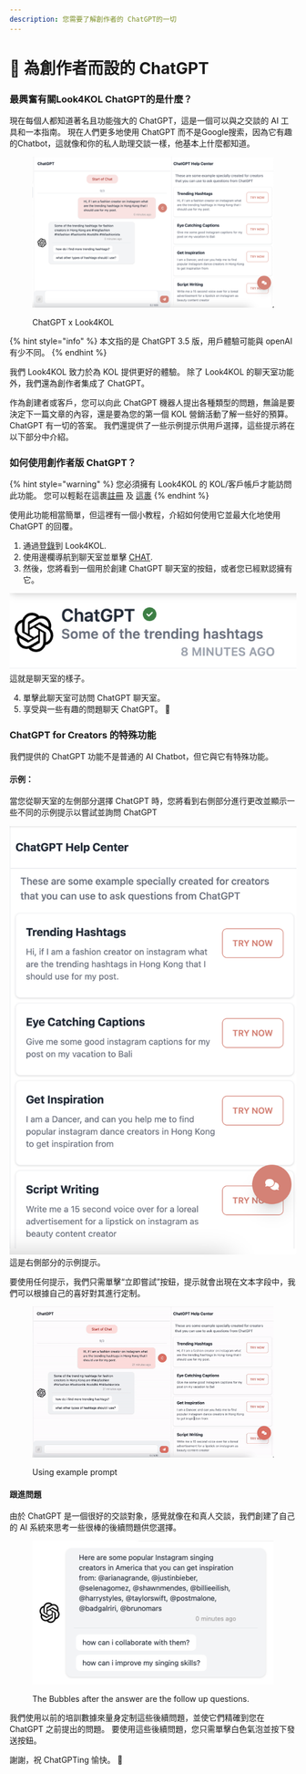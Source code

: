 ```yaml
---
description: 您需要了解創作者的 ChatGPT的一切
---
```


# 💬 為創作者而設的 ChatGPT

### 最興奮有關Look4KOL ChatGPT的是什麼？

現在每個人都知道著名且功能強大的 ChatGPT，這是一個可以與之交談的 AI 工具和一本指南。 現在人們更多地使用 ChatGPT 而不是Google搜索，因為它有趣的Chatbot，這就像和你的私人助理交談一樣，他基本上什麼都知道。

<figure><img src="../../.gitbook/assets/Screenshot 2023-03-09 at 5.43.31 PM.png" alt=""><figcaption><p>ChatGPT x Look4KOL</p></figcaption></figure>

{% hint style="info" %}
本文指的是 ChatGPT 3.5 版，用戶體驗可能與 openAI 有少不同。
{% endhint %}

我們 Look4KOL 致力於為 KOL 提供更好的體驗。 除了 Look4KOL 的聊天室功能外，我們還為創作者集成了 ChatGPT。

作為創建者或客戶，您可以向此 ChatGPT 機器人提出各種類型的問題，無論是要決定下一篇文章的內容，還是要為您的第一個 KOL 營銷活動了解一些好的預算。 ChatGPT 有一切的答案。 我們還提供了一些示例提示供用戶選擇，這些提示將在以下部分中介紹。

### 如何使用創作者版 ChatGPT？

{% hint style="warning" %}
您必須擁有 Look4KOL 的 KOL/客戶帳戶才能訪問此功能。 您可以輕鬆在這裹[註冊](https://look4kol.com/hk/register) 及 [這裹](../customer-registration/how-to-sign-up-as-a-customer.md)
{% endhint %}

使用此功能相當簡單，但這裡有一個小教程，介紹如何使用它並最大化地使用 ChatGPT 的回覆。

1. 通過[登錄](https://look4kol.com/hk/login)到 Look4KOL.
2. 使用邊欄導航到聊天室並單擊 [CHAT](https://look4kol.com/hk/c).
3. 然後，您將看到一個用於創建 ChatGPT 聊天室的按鈕，或者您已經默認擁有它。

![](<../../.gitbook/assets/Screenshot 2023-03-09 at 5.54.24 PM.png>)  這就是聊天室的樣子。

4. 單擊此聊天室可訪問 ChatGPT 聊天室。
5. 享受與一些有趣的問題聊天 ChatGPT。 🎉

### ChatGPT for Creators 的特殊功能

我們提供的 ChatGPT 功能不是普通的 AI Chatbot，但它與它有特殊功能。

#### 示例：

當您從聊天室的左側部分選擇 ChatGPT 時，您將看到右側部分進行更改並顯示一些不同的示例提示以嘗試並詢問 ChatGPT

![](<../../.gitbook/assets/Screenshot 2023-03-09 at 6.02.37 PM.png>)這是右側部分的示例提示。

要使用任何提示，我們只需單擊“立即嘗試”按鈕，提示就會出現在文本字段中，我們可以根據自己的喜好對其進行定制。

<figure><img src="../../.gitbook/assets/ezgif.com-video-to-gif (1).gif" alt=""><figcaption><p>Using example prompt</p></figcaption></figure>

#### 跟進問題

由於 ChatGPT 是一個很好的交談對象，感覺就像在和真人交談，我們創建了自己的 AI 系統來思考一些很棒的後續問題供您選擇。

<figure><img src="../../.gitbook/assets/Screenshot 2023-03-09 at 6.09.52 PM.png" alt=""><figcaption><p>The Bubbles after the answer are the follow up questions.</p></figcaption></figure>

我們使用以前的培訓數據來量身定制這些後續問題，並使它們精確到您在 ChatGPT 之前提出的問題。 要使用這些後續問題，您只需單擊白色氣泡並按下發送按鈕。

謝謝，祝 ChatGPTing 愉快。 🤯
